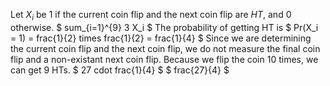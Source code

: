 Let $X_i$ be 1 if the current coin flip and the next coin flip are $HT$, and 0 otherwise.
$ sum\_{i=1}^{9} 3 X_i $
The probability of getting HT is $ Pr(X_i = 1) = frac{1}{2} times frac{1}{2} = frac{1}{4} $
Since we are determining the current coin flip and the next coin flip, we do not measure the final coin flip and a non-existant next coin flip.
Because we flip the coin 10 times, we can get 9 HTs.
$ 27 cdot frac{1}{4} $
$ frac{27}{4} $
